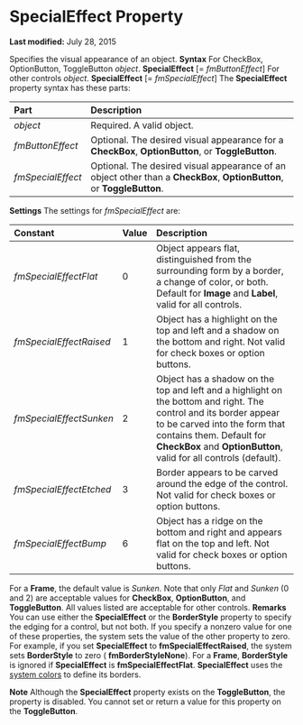 
# SpecialEffect Property

 **Last modified:** July 28, 2015


Specifies the visual appearance of an object.
 **Syntax**
For CheckBox, OptionButton, ToggleButton _object_. **SpecialEffect** [= _fmButtonEffect_]
For other controls _object_. **SpecialEffect** [= _fmSpecialEffect_]
The  **SpecialEffect** property syntax has these parts:


|**Part**|**Description**|
|:-----|:-----|
| _object_|Required. A valid object.|
| _fmButtonEffect_|Optional. The desired visual appearance for a  **CheckBox**,  **OptionButton**, or  **ToggleButton**.|
| _fmSpecialEffect_|Optional. The desired visual appearance of an object other than a  **CheckBox**,  **OptionButton**, or  **ToggleButton**.|
 **Settings**
The settings for  _fmSpecialEffect_ are:


|**Constant**|**Value**|**Description**|
|:-----|:-----|:-----|
| _fmSpecialEffectFlat_|0|Object appears flat, distinguished from the surrounding form by a border, a change of color, or both. Default for  **Image** and **Label**, valid for all controls.|
| _fmSpecialEffectRaised_|1|Object has a highlight on the top and left and a shadow on the bottom and right. Not valid for check boxes or option buttons.|
| _fmSpecialEffectSunken_|2|Object has a shadow on the top and left and a highlight on the bottom and right. The control and its border appear to be carved into the form that contains them. Default for  **CheckBox** and **OptionButton**, valid for all controls (default).|
| _fmSpecialEffectEtched_|3|Border appears to be carved around the edge of the control. Not valid for check boxes or option buttons.|
| _fmSpecialEffectBump_|6|Object has a ridge on the bottom and right and appears flat on the top and left. Not valid for check boxes or option buttons.|
For a  **Frame**, the default value is  _Sunken_.
Note that only  _Flat_ and _Sunken_ (0 and 2) are acceptable values for **CheckBox**,  **OptionButton**, and  **ToggleButton**. All values listed are acceptable for other controls.
 **Remarks**
You can use either the  **SpecialEffect** or the **BorderStyle** property to specify the edging for a control, but not both. If you specify a nonzero value for one of these properties, the system sets the value of the other property to zero. For example, if you set **SpecialEffect** to **fmSpecialEffectRaised**, the system sets  **BorderStyle** to zero ( **fmBorderStyleNone**).
For a  **Frame**,  **BorderStyle** is ignored if **SpecialEffect** is **fmSpecialEffectFlat**.
 **SpecialEffect** uses the [system colors](7ce2c60f-29fb-96e2-2516-73c99a6e7cff.md) to define its borders.

 **Note**  Although the  **SpecialEffect** property exists on the **ToggleButton**, the property is disabled. You cannot set or return a value for this property on the  **ToggleButton**.

